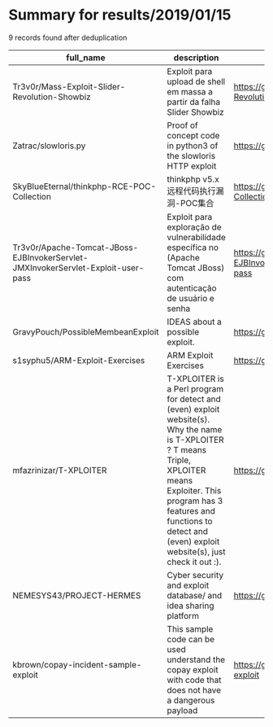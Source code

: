 
# Summary for results/2019/01/15
    
9 records found after deduplication

| full_name | description | html_url | matched_list | matched_count | pushed_at | size | stargazers_count | language | forks_count |
|----------------------------------------------------------------------------------|---------------------------------------------------------------------------------------------------------------------------------------------------------------------------------------------------------------------------------------------------------|-----------------------------------------------------------------------------------------------------|--------------------|-----------------|---------------------------|--------|--------------------|------------|---------------|
| Tr3v0r/Mass-Exploit-Slider-Revolution-Showbiz | Exploit para upload de shell em massa a partir da falha Slider Showbiz | https://github.com/Tr3v0r/Mass-Exploit-Slider-Revolution-Showbiz | ['exploit'] | 1 | 2019-01-15 07:05:04+00:00 | 75 | 4 | Perl | 8 |
| Zatrac/slowloris.py | Proof of concept code in python3 of the slowloris HTTP exploit | https://github.com/Zatrac/slowloris.py | ['exploit'] | 1 | 2019-01-15 23:58:09+00:00 | 7 | 0 | Python | 0 |
| SkyBlueEternal/thinkphp-RCE-POC-Collection | thinkphp v5.x 远程代码执行漏洞-POC集合 | https://github.com/SkyBlueEternal/thinkphp-RCE-POC-Collection | ['rce', 'rce poc'] | 2 | 2019-01-15 07:04:13+00:00 | 37 | 795 | nan | 203 |
| Tr3v0r/Apache-Tomcat-JBoss-EJBInvokerServlet-JMXInvokerServlet-Exploit-user-pass | Exploit para exploração de vulnerabilidade específica no (Apache Tomcat JBoss) com autenticação de usuário e senha | https://github.com/Tr3v0r/Apache-Tomcat-JBoss-EJBInvokerServlet-JMXInvokerServlet-Exploit-user-pass | ['exploit'] | 1 | 2019-01-15 18:04:20+00:00 | 15 | 1 | PHP | 0 |
| GravyPouch/PossibleMembeanExploit | IDEAS about a possible exploit. | https://github.com/GravyPouch/PossibleMembeanExploit | ['exploit'] | 1 | 2019-01-15 02:52:01+00:00 | 5474 | 0 | | 0 |
| s1syphu5/ARM-Exploit-Exercises | ARM Exploit Exercises | https://github.com/s1syphu5/ARM-Exploit-Exercises | ['exploit'] | 1 | 2019-01-15 10:31:35+00:00 | 16 | 3 | | 1 |
| mfazrinizar/T-XPLOITER | T-XPLOITER is a Perl program for detect and (even) exploit website(s). Why the name is T-XPLOITER ? T means Triple, XPLOITER means Exploiter. This program has 3 features and functions to detect and (even) exploit website(s), just check it out :). | https://github.com/mfazrinizar/T-XPLOITER | ['exploit'] | 1 | 2019-01-15 11:13:07+00:00 | 30 | 13 | Perl | 2 |
| NEMESYS43/PROJECT-HERMES | Cyber security and exploit database/ and idea sharing platform | https://github.com/NEMESYS43/PROJECT-HERMES | ['exploit'] | 1 | 2019-01-15 15:53:31+00:00 | 0 | 0 | | 0 |
| kbrown/copay-incident-sample-exploit | This sample code can be used understand the copay exploit with code that does not have a dangerous payload | https://github.com/kbrown/copay-incident-sample-exploit | ['exploit'] | 1 | 2019-01-15 20:32:51+00:00 | 0 | 0 | | 0 |
